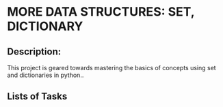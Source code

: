 # MORE DATA STRUCTURES: SET, DICTIONARY

## Description:
This project is geared towards mastering the basics of concepts using set and dictionaries in python..

## Lists of Tasks

